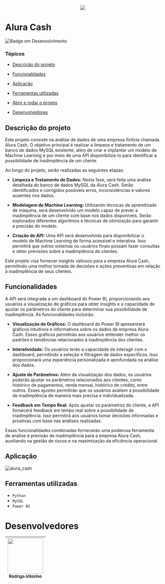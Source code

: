 <div align="center">
   <img src="https://github.com/rodrigovitorino137/Alura_Cash/assets/132311147/abcd763d-e583-43e5-8e32-8ef52cfcbe97">
</div>

# Alura Cash
![Badge em Desenvolvimento](http://img.shields.io/static/v1?label=STATUS&message=CONCLUÍDO&color=GREEN&style=for-the-badge)
### Tópicos 

- [Descrição do projeto](#descrição-do-projeto)

- [Funcionalidades](#funcionalidades)

- [Aplicação](#aplicação)

- [Ferramentas utilizadas](#ferramentas-utilizadas)

- [Abrir e rodar o projeto](#abrir-e-rodar-o-projeto)

- [Desenvolvedores](#desenvolvedores)

## Descrição do projeto
Este projeto consiste na análise de dados de uma empresa fictícia chamada Alura Cash. O objetivo principal é realizar a limpeza e tratamento de um banco de dados MySQL existente, além de criar e implantar um modelo de Machine Learning e por meio de uma API disponibilizá-lo para identificar a possibilidade de inadimplência de um cliente.

Ao longo do projeto, serão realizadas as seguintes etapas:

- **Limpeza e Tratamento de Dados:** Nesta fase, será feita uma análise detalhada do banco de dados MySQL da Alura Cash. Serão identificados e corrigidos possíveis erros, inconsistências e valores ausentes nos dados.

- **Modelagem de Machine Learning:** Utilizando técnicas de aprendizado de máquina, será desenvolvido um modelo capaz de prever a inadimplência de um cliente com base nos dados disponíveis. Serão explorados diferentes algoritmos e técnicas de otimização para garantir a precisão do modelo.

- **Criação de API:** Uma API será desenvolvida para disponibilizar o modelo de Machine Learning de forma acessível e interativa. Isso permitirá que outros sistemas ou usuários finais possam fazer consultas e obter previsões sobre a inadimplência de clientes.

Este projeto visa fornecer insights valiosos para a empresa Alura Cash, permitindo uma melhor tomada de decisões e ações preventivas em relação à inadimplência de seus clientes.

## Funcionalidades

A API será integrada a um dashboard do Power BI, proporcionando aos usuários a visualização de gráficos para obter insights e a capacidade de ajustar os parâmetros do cliente para determinar sua possibilidade de inadimplência. As funcionalidades incluirão:

- **Visualização de Gráficos:** O dashboard do Power BI apresentará gráficos intuitivos e informativos sobre os dados da empresa Alura Cash. Esses gráficos permitirão aos usuários entender melhor os padrões e tendências relacionados à inadimplência dos clientes.

- **Interatividade:** Os usuários terão a capacidade de interagir com o dashboard, permitindo a seleção e filtragem de dados específicos. Isso proporcionará uma experiência personalizada e aprofundada na análise dos dados.

- **Ajuste de Parâmetros:** Além da visualização dos dados, os usuários poderão ajustar os parâmetros relacionados aos clientes, como histórico de pagamentos, renda mensal, histórico de crédito, entre outros. Esses ajustes permitirão que os usuários avaliem a possibilidade de inadimplência de maneira mais precisa e individualizada.

- **Feedback em Tempo Real:** Após ajustar os parâmetros do cliente, a API fornecerá feedback em tempo real sobre a possibilidade de inadimplência. Isso permitirá aos usuários tomar decisões informadas e proativas com base nas análises realizadas.

Essas funcionalidades combinadas fornecerão uma poderosa ferramenta de análise e previsão de inadimplência para a empresa Alura Cash, auxiliando na gestão de riscos e na maximização da eficiência operacional.

## Aplicação

![alura_cash](https://github.com/rodrigovitorino137/Alura_Cash/assets/132311147/d9638071-03b9-4ab9-b5d1-57a2e7419c44)

## Ferramentas utilizadas

- ``Python``
- ``MySQL``
- ``Power BI``

# Desenvolvedores

| [<img loading="lazy" src="https://github.com/rodrigovitorino137/Alura_Cash/assets/132311147/16bd60b1-8bb8-4a5f-9add-8a08bf209bd6" width=115><br><sub>Rodrigo Vitorino</sub>](https://github.com/rodrigovitorino137)  |  
| :---: |
